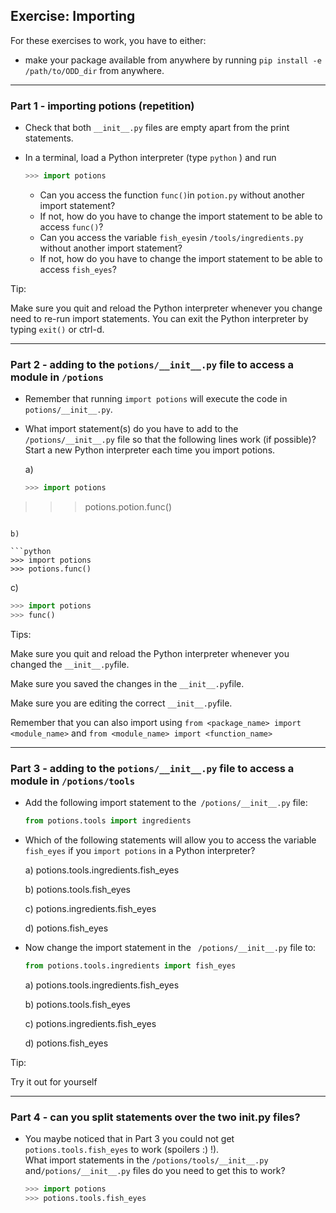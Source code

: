 ## Exercise: Importing

For these exercises to work, you have to either:

- make your package available from anywhere by running  `pip install -e /path/to/ODD_dir` from anywhere.

  



------

### Part 1 - importing potions (repetition)

- Check that both `__init__.py` files are empty apart from the print statements. 

- In a terminal, load a Python interpreter (type `python` ) and run

  ```python
  >>> import potions
  ```

  - Can you access the function `func()`in `potion.py` without another import statement?
  - If not, how do you have to change the import statement to be able to access `func()`?
  - Can you access the variable `fish_eyes`in `/tools/ingredients.py` without another import statement?
  - If not, how do you have to change the import statement to be able to access `fish_eyes`?

Tip:

Make sure you quit and reload the Python interpreter whenever you change need to re-run import statements. You can exit the Python interpreter by typing `exit()` or ctrl-d.



------

### Part 2 - adding to the `potions/__init__.py` file to access a module in `/potions`

- Remember that running `import potions` will execute the code in `potions/__init__.py`. 

- What import statement(s) do you have to add to the `/potions/__init__.py` file so that the following lines work (if possible)? Start a new Python interpreter each time you import potions.

  a)
  
  ```python
  >>> import potions
>>> potions.potion.func()
  ```
  
  b)
  
```python
  >>> import potions
  >>> potions.func()
  ```
  
  c)
  
  ```python
  >>> import potions
  >>> func()
  ```

Tips:

Make sure you quit and reload the Python interpreter whenever you changed the `__init__.py`file.

Make sure you saved the changes in the `__init__.py`file.

Make sure you are editing the correct `__init__.py`file.

Remember that you can also import using `from <package_name> import <module_name>` and `from <module_name> import <function_name>`





------

### Part 3 - adding to the `potions/__init__.py` file to access a module in `/potions/tools`

- Add the following import statement to the` /potions/__init__.py` file:

  ```python
  from potions.tools import ingredients
  ```
  
- Which of the following statements will allow you to access the variable `fish_eyes` if you `import potions` in a Python interpreter? 

  a) potions.tools.ingredients.fish_eyes

  b) potions.tools.fish_eyes

  c) potions.ingredients.fish_eyes

  d) potions.fish_eyes

- Now change the import statement in the ` /potions/__init__.py` file to:

  ```python
  from potions.tools.ingredients import fish_eyes
  ```

  a) potions.tools.ingredients.fish_eyes

  b) potions.tools.fish_eyes

  c) potions.ingredients.fish_eyes

  d) potions.fish_eyes



Tip:

Try it out for yourself



------

### Part 4 - can you split statements over the two **init**.py files?

- You maybe noticed that in Part 3 you could not get `potions.tools.fish_eyes` to work (spoilers :) !).  
What import statements in the `/potions/tools/__init__.py` and`/potions/__init__.py` files do you need to get this to work? 
  
  ```python
  >>> import potions
  >>> potions.tools.fish_eyes
  ```

